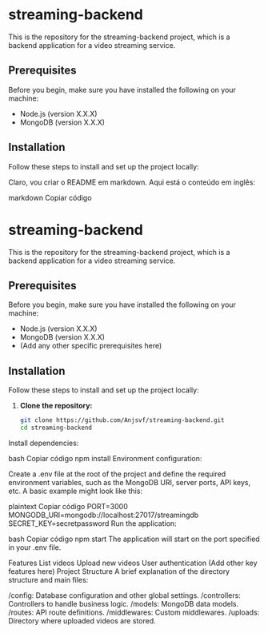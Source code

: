 # streaming-backend

This is the repository for the streaming-backend project, which is a backend application for a video streaming service.

## Prerequisites

Before you begin, make sure you have installed the following on your machine:

- Node.js (version X.X.X)
- MongoDB (version X.X.X)


## Installation

Follow these steps to install and set up the project locally:

Claro, vou criar o README em markdown. Aqui está o conteúdo em inglês:

markdown
Copiar código
# streaming-backend

This is the repository for the streaming-backend project, which is a backend application for a video streaming service.

## Prerequisites

Before you begin, make sure you have installed the following on your machine:

- Node.js (version X.X.X)
- MongoDB (version X.X.X)
- (Add any other specific prerequisites here)

## Installation

Follow these steps to install and set up the project locally:

1. **Clone the repository:**

   ```bash
   git clone https://github.com/Anjsvf/streaming-backend.git
   cd streaming-backend
Install dependencies:

bash
Copiar código
npm install
Environment configuration:

Create a .env file at the root of the project and define the required environment variables, such as the MongoDB URI, server ports, API keys, etc. A basic example might look like this:

plaintext
Copiar código
PORT=3000
MONGODB_URI=mongodb://localhost:27017/streamingdb
SECRET_KEY=secretpassword
Run the application:

bash
Copiar código
npm start
The application will start on the port specified in your .env file.

Features
List videos
Upload new videos
User authentication
(Add other key features here)
Project Structure
A brief explanation of the directory structure and main files:

/config: Database configuration and other global settings.
/controllers: Controllers to handle business logic.
/models: MongoDB data models.
/routes: API route definitions.
/middlewares: Custom middlewares.
/uploads: Directory where uploaded videos are stored.
